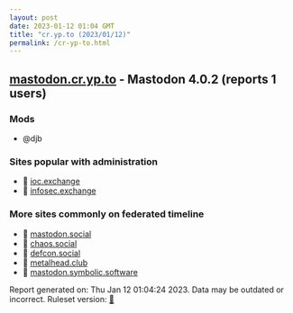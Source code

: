 ```yaml
---
layout: post
date: 2023-01-12 01:04 GMT
title: "cr.yp.to (2023/01/12)"
permalink: /cr-yp-to.html
---
```



## [mastodon.cr.yp.to](https://mastodon.cr.yp.to) - Mastodon 4.0.2 (reports 1 users)

### Mods
 * @djb

### Sites popular with administration

* 🐘 [ioc.exchange](/ioc-exchange.html)
* 🐘 [infosec.exchange](/infosec-exchange.html)

### More sites commonly on federated timeline

* 🐘 [mastodon.social](/mastodon-social.html)
* 🐘 [chaos.social](/chaos-social.html)
* 🐘 [defcon.social](/defcon-social.html)
* 🐘 [metalhead.club](/metalhead-club.html)
* 🐘 [mastodon.symbolic.software](/mastodon-symbolic-software.html)

Report generated on: Thu Jan 12 01:04:24 2023. Data may be outdated or incorrect.
Ruleset version: [🧁](/version-cupcake)
